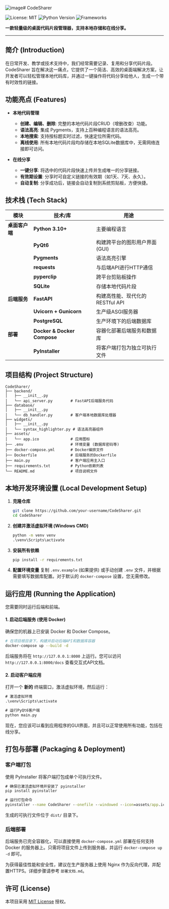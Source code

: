 ![image](https://github.com/user-attachments/assets/1a7530f3-e8d4-4fba-ad4e-f7440dfe8c14)# CodeSharer

![License: MIT](https://img.shields.io/badge/License-MIT-yellow.svg)
![Python Version](https://img.shields.io/badge/python-3.10+-blue.svg)
![Frameworks](https://img.shields.io/badge/frameworks-PyQt6_&_FastAPI-green.svg)

**一款轻量级的桌面代码片段管理器，支持本地存储和在线分享。**

---



## 简介 (Introduction)

在日常开发、教学或技术支持中，我们经常需要记录、复用和分享代码片段。CodeSharer 旨在解决这一痛点，它提供了一个简洁、高效的桌面端解决方案，让开发者可以轻松管理本地代码库，并通过一键操作将代码分享给他人，生成一个带有时效性的链接。

## 功能亮点 (Features)

-   **本地代码管理**
    -   **创建、编辑、删除**: 完整的本地代码片段CRUD（增删改查）功能。
    -   **语法高亮**: 集成 Pygments，支持上百种编程语言的语法高亮。
    -   **本地搜索**: 支持按标题实时过滤，快速定位所需代码。
    -   **离线使用**: 所有本地代码片段均存储在本地SQLite数据库中，无需网络连接即可访问。

-   **在线分享**
    -   **一键分享**: 将选中的代码片段快速上传并生成唯一的分享链接。
    -   **有效期设置**: 分享时可自定义链接的有效期（如1天、7天、永久）。
    -   **自动复制**: 分享成功后，链接会自动复制到系统剪贴板，方便快捷。

## 技术栈 (Tech Stack)

| 模块         | 技术/库                                   | 用途                             |
| ------------ | ----------------------------------------- | -------------------------------- |
| **桌面客户端** | **Python 3.10+**                          | 主要编程语言                     |
|              | **PyQt6**                                 | 构建跨平台的图形用户界面 (GUI)   |
|              | **Pygments**                              | 语法高亮引擎                     |
|              | **requests**                              | 与后端API进行HTTP通信            |
|              | **pyperclip**                             | 跨平台剪贴板操作                 |
|              | **SQLite**                                | 存储本地代码片段                 |
| **后端服务**   | **FastAPI**                               | 构建高性能、现代化的RESTful API  |
|              | **Uvicorn + Gunicorn**                    | 生产级ASGI服务器                 |
|              | **PostgreSQL**                            | 生产环境下的后端数据库           |
| **部署**     | **Docker & Docker Compose**               | 容器化部署后端服务和数据库       |
|              | **PyInstaller**                           | 将客户端打包为独立可执行文件     |

## 项目结构 (Project Structure)

```
CodeSharer/
├── backend/
│   ├── __init__.py
│   └── api_server.py        # FastAPI后端服务代码
├── database/
│   ├── __init__.py
│   └── db_handler.py        # 客户端本地数据库处理器
├── widgets/
│   ├── __init__.py
│   └── syntax_highlighter.py # 语法高亮器组件
├── assets/
│   └── app.ico              # 应用图标
├── .env                     # 环境变量 (数据库密码等)
├── docker-compose.yml       # Docker编排文件
├── Dockerfile               # 后端服务的Dockerfile
├── main.py                  # 客户端应用主入口
├── requirements.txt         # Python依赖列表
└── README.md                # 项目说明文件
```

## 本地开发环境设置 (Local Development Setup)

1.  **克隆仓库**
    ```bash
    git clone https://github.com/your-username/CodeSharer.git
    cd CodeSharer
    ```

2.  **创建并激活虚拟环境 (Windows CMD)**
    ```cmd
    python -m venv venv
    .\venv\Scripts\activate
    ```

3.  **安装所有依赖**
    ```cmd
    pip install -r requirements.txt
    ```

4.  **配置环境变量**
    复制 `.env.example` (如果提供) 或手动创建 `.env` 文件，并根据需要填写数据库配置。对于默认的 `docker-compose` 设置，您无需修改。

## 运行应用 (Running the Application)

您需要同时运行后端和前端。

#### 1. 启动后端服务 (使用 Docker)

确保您的机器上已安装 Docker 和 Docker Compose。

```bash
# 在项目根目录下，构建并启动后端API和数据库容器
docker-compose up --build -d
```

后端服务将在 `http://127.0.0.1:8000` 上运行。您可以访问 `http://127.0.0.1:8000/docs` 查看交互式API文档。

#### 2. 启动客户端应用

打开一个 **新的** 终端窗口，激活虚拟环境，然后运行：

```cmd
# 激活虚拟环境
.\venv\Scripts\activate

# 运行PyQt6客户端
python main.py
```

现在，您应该可以看到应用程序的GUI界面，并且可以正常使用所有功能，包括在线分享。

## 打包与部署 (Packaging & Deployment)

### 客户端打包

使用 PyInstaller 将客户端打包成单个可执行文件。

```cmd
# 确保已激活虚拟环境并安装了 pyinstaller
pip install pyinstaller

# 运行打包命令
pyinstaller --name CodeSharer --onefile --windowed --icon=assets/app.ico main.py
```
生成的可执行文件位于 `dist/` 目录下。

### 后端部署

后端服务已完全容器化，可以直接使用 `docker-compose.yml` 部署在任何支持 Docker 的服务器上。只需将项目文件上传到服务器，并运行 `docker-compose up -d` 即可。

为获得最佳性能和安全性，建议在生产服务器上使用 Nginx 作为反向代理，并配置HTTPS。详细步骤请参考 `部署文档.md`。

## 许可 (License)

本项目采用 [MIT License](https://opensource.org/licenses/MIT) 授权。

